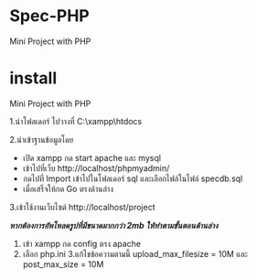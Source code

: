 # Spec-PHP
Mini Project with PHP

# install
Mini Project with PHP

1.นำโฟลเดอร์ ไปวางที่ C:\xampp\htdocs

2.นำเข้าฐานข้อมูลโดย
 - เปิด xampp กด start apache และ mysql
 - เข้าไปที่เว็บ http://localhost/phpmyadmin/
 - กดไปที่  Import เข้าไปในโฟลเดอร์ sql และเลือกไฟล์ในไฟล์ specdb.sql 
 - เมื่อเสร็จให้กด Go ตรงด้านล่าง 

3.เข้าใช้งานเว็บไซต์ http://localhost/project

***หากต้องการอัพโหลดรูปที่มีขนาดมากกว่า 2mb ให้ทำตามขั้นตอนด้านล่าง***
1. เข้า xampp กด config ตรง apache
2. เลือก php.ini
3.แก้ไขข้อความตามนี้ upload_max_filesize = 10M และ post_max_size = 10M
